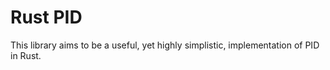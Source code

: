 # Rust PID
This library aims to be a useful, yet highly simplistic, implementation of PID in Rust.

